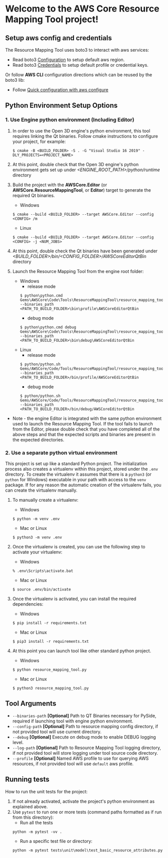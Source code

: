 
# Welcome to the AWS Core Resource Mapping Tool project!

## Setup aws config and credentials
The Resource Mapping Tool uses boto3 to interact with aws services:
 * Read boto3
   [Configuration](https://boto3.amazonaws.com/v1/documentation/api/latest/guide/configuration.html) to setup default aws region.
 * Read boto3
   [Credentials](https://boto3.amazonaws.com/v1/documentation/api/latest/guide/credentials.html) to setup default profile or credential keys.

Or follow **AWS CLI** configuration directions which can be reused by the boto3 lib:
 * Follow
   [Quick configuration with aws configure](https://docs.aws.amazon.com/cli/latest/userguide/cli-configure-quickstart.html#cli-configure-quickstart-config)

## Python Environment Setup Options
### 1. Use Engine python environment (Including Editor)
1. In order to use the Open 3D engine's python environment, this tool requires linking the Qt binaries.
Follow cmake instructions to configure your project, for example:
   ```
   $ cmake -B <BUILD_FOLDER> -S . -G "Visual Studio 16 2019" -DLY_PROJECTS=<PROJECT_NAME>
   ```

2. At this point, double check that the Open 3D engine's python environment gets set up under *<ENGINE_ROOT_PATH>/python/runtime* directory

3. Build the project with the **AWSCore.Editor** (or **AWSCore.ResourceMappingTool**, or **Editor**) target to generate the required Qt binaries.
   * Windows
   ```
   $ cmake --build <BUILD_FOLDER> --target AWSCore.Editor --config <CONFIG> /m
   ```
   * Linux
   ```
   $ cmake --build <BUILD_FOLDER> --target AWSCore.Editor --config <CONFIG> -j <NUM_JOBS>
   ```

4. At this point, double check the Qt binaries have been generated under *<BUILD_FOLDER>/bin/<CONFIG_FOLDER>/AWSCoreEditorQtBin* directory

5. Launch the Resource Mapping Tool from the engine root folder:
   * Windows
      * release mode
      ```
      $ python\python.cmd Gems\AWSCore\Code\Tools\ResourceMappingTool\resource_mapping_tool.py --binaries_path <PATH_TO_BUILD_FOLDER>\bin\profile\AWSCoreEditorQtBin
      ```
      * debug mode
      ```
      $ python\python.cmd debug Gems\AWSCore\Code\Tools\ResourceMappingTool\resource_mapping_tool.py --binaries_path <PATH_TO_BUILD_FOLDER>\bin\debug\AWSCoreEditorQtBin
      ```
   * Linux
      * release mode
      ```
      $ python/python.sh Gems/AWSCore/Code/Tools/ResourceMappingTool/resource_mapping_tool.py --binaries_path <PATH_TO_BUILD_FOLDER>/bin/profile/AWSCoreEditorQtBin
      ```
      * debug mode
      ```
      $ python/python.sh Gems/AWSCore/Code/Tools/ResourceMappingTool/resource_mapping_tool.py --binaries_path <PATH_TO_BUILD_FOLDER>/bin/debug/AWSCoreEditorQtBin
      ```
      
* Note - the engine Editor is integrated with the same python environment used to launch the Resource Mapping Tool. If the tool fails to launch from the Editor, please double check that you have completed all of the above steps and that the expected scripts and binaries are present in the expected directories.

### 2. Use a separate python virtual environment
This project is set up like a standard Python project. The initialization
process also creates a virtualenv within this project, stored under the `.env`
directory.  To create the virtualenv it assumes that there is a `python3`
(or `python` for Windows) executable in your path with access to the `venv`
package. If for any reason the automatic creation of the virtualenv fails,
you can create the virtualenv manually.

1. To manually create a virtualenv:
   * Windows
   ```
   $ python -m venv .env
   ```
   * Mac or Linux
   ```
   $ python3 -m venv .env
   ```

2. Once the virtualenv is created, you can use the following step to activate your virtualenv:
   * Windows
   ```
   % .env\Scripts\activate.bat
   ```
   * Mac or Linux
   ```
   $ source .env/bin/activate
   ```

3. Once the virtualenv is activated, you can install the required dependencies:
   * Windows
   ```
   $ pip install -r requirements.txt
   ```
   * Mac or Linux
   ```
   $ pip3 install -r requirements.txt
   ```

4. At this point you can launch tool like other standard python project.
   * Windows
   ```
   $ python resource_mapping_tool.py
   ```
   * Mac or Linux
   ```
   $ python3 resource_mapping_tool.py
   ```
## Tool Arguments
* `--binaries-path` **[Optional]** Path to QT Binaries necessary for PySide,
                    required if launching tool with engine python environment.
* `--config-path`   **[Optional]** Path to resource mapping config directory,
                    if not provided tool will use current directory.
* `--debug`         **[Optional]** Execute on debug mode to enable DEBUG logging level.
* `--log-path`      **[Optional]** Path to Resource Mapping Tool logging directory,
                    if not provided tool will store logging under tool source code directory.
* `--profile`       **[Optional]** Named AWS profile to use for querying AWS resources,
                    if not provided tool will use `default` aws profile.


## Running tests

How to run the unit tests for the project:

1. If not already activated, activate the project's python environment as explained above.
2. Use `pytest` to run one or more tests (command paths formatted as if run from this directory):
   * Run all the tests
   ```
   python -m pytest -vv .
   ```
   * Run a specific test file or directory:
   ```
   python -m pytest tests\unit\model\test_basic_resource_attributes.py
   ```